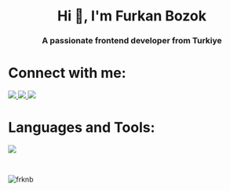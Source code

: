 <h1 align="center">Hi 👋, I'm Furkan Bozok</h1>
<h3 align="center">A passionate frontend developer from Turkiye</h3>

<h1 align="left">Connect with me:</h1>
<p align="left">
<a href="https://instagram.com/bozok.furkan" target="_blank">
   <img src="https://skillicons.dev/icons?i=instagram&perline=10" />
</a>     
<a href="https://www.linkedin.com/in/furkanbozok/" target="_blank">
   <img src="https://skillicons.dev/icons?i=linkedin&perline=10" />
</a>
<a href="https://x.com/FurkanBozok13" target="_blank">
   <img src="https://skillicons.dev/icons?i=twitter&perline=10" />
</a>
</p>

<h1 align="left">Languages and Tools:</h1>
<p align="left">  
   <a href="https://skillicons.dev">
    <img src="https://skillicons.dev/icons?i=html,css,bootstrap,vue,js,react,netlify,figma,firebase,ps,postman,unity,windows,vscode&perline=7" />
  </a>
</p>
<br>

<p><img align="left" src="https://github-readme-stats.vercel.app/api/top-langs?username=frknb&show_icons=true&locale=en&layout=compact" alt="frknb" /></p>
